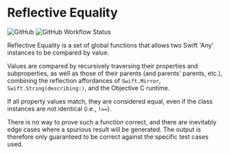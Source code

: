 # Reflective Equality

![GitHub](https://img.shields.io/github/license/drseg/reflective-equality) ![GitHub Workflow Status](https://img.shields.io/github/actions/workflow/status/drseg/reflective-equality/swift.yml)

Reflective Equality is a set of global functions that allows two Swift 'Any' instances to be compared by value. 

Values are compared by recursively traversing their properties and subproperties, as well as those of their parents (and parents' parents, etc.), combining the reflection affordances of `Swift.Mirror`, `Swift.String(describing:)`, and the Objective C runtime.

If all property values match, they are considered equal, even if the class instances are not identical (i.e., `!==`).

There is no way to prove such a function correct, and there are inevitably edge cases where a spurious result will be generated. The output is therefore only guaranteed to be correct against the specific test cases used.
